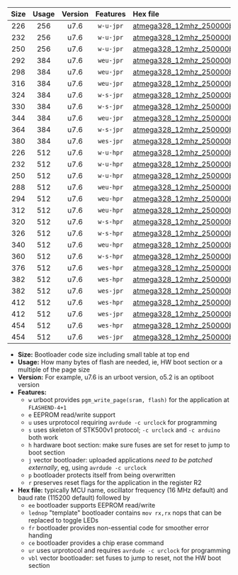 |Size|Usage|Version|Features|Hex file|
|:-:|:-:|:-:|:-:|:--|
|226|256|u7.6|`w-u-jpr`|[atmega328_12mhz_250000bps_ur_vbl.hex](https://raw.githubusercontent.com/stefanrueger/urboot/main/bootloaders/atmega328/fcpu_12mhz/250000_bps/atmega328_12mhz_250000bps_ur_vbl.hex)|
|232|256|u7.6|`w-u-jpr`|[atmega328_12mhz_250000bps_lednop_ur_vbl.hex](https://raw.githubusercontent.com/stefanrueger/urboot/main/bootloaders/atmega328/fcpu_12mhz/250000_bps/atmega328_12mhz_250000bps_lednop_ur_vbl.hex)|
|250|256|u7.6|`w-u-jpr`|[atmega328_12mhz_250000bps_lednop_fr_ur_vbl.hex](https://raw.githubusercontent.com/stefanrueger/urboot/main/bootloaders/atmega328/fcpu_12mhz/250000_bps/atmega328_12mhz_250000bps_lednop_fr_ur_vbl.hex)|
|292|384|u7.6|`weu-jpr`|[atmega328_12mhz_250000bps_ee_ur_vbl.hex](https://raw.githubusercontent.com/stefanrueger/urboot/main/bootloaders/atmega328/fcpu_12mhz/250000_bps/atmega328_12mhz_250000bps_ee_ur_vbl.hex)|
|298|384|u7.6|`weu-jpr`|[atmega328_12mhz_250000bps_ee_lednop_ur_vbl.hex](https://raw.githubusercontent.com/stefanrueger/urboot/main/bootloaders/atmega328/fcpu_12mhz/250000_bps/atmega328_12mhz_250000bps_ee_lednop_ur_vbl.hex)|
|316|384|u7.6|`weu-jpr`|[atmega328_12mhz_250000bps_ee_lednop_fr_ur_vbl.hex](https://raw.githubusercontent.com/stefanrueger/urboot/main/bootloaders/atmega328/fcpu_12mhz/250000_bps/atmega328_12mhz_250000bps_ee_lednop_fr_ur_vbl.hex)|
|324|384|u7.6|`w-s-jpr`|[atmega328_12mhz_250000bps_vbl.hex](https://raw.githubusercontent.com/stefanrueger/urboot/main/bootloaders/atmega328/fcpu_12mhz/250000_bps/atmega328_12mhz_250000bps_vbl.hex)|
|330|384|u7.6|`w-s-jpr`|[atmega328_12mhz_250000bps_lednop_vbl.hex](https://raw.githubusercontent.com/stefanrueger/urboot/main/bootloaders/atmega328/fcpu_12mhz/250000_bps/atmega328_12mhz_250000bps_lednop_vbl.hex)|
|344|384|u7.6|`weu-jpr`|[atmega328_12mhz_250000bps_ee_lednop_fr_ce_ur_vbl.hex](https://raw.githubusercontent.com/stefanrueger/urboot/main/bootloaders/atmega328/fcpu_12mhz/250000_bps/atmega328_12mhz_250000bps_ee_lednop_fr_ce_ur_vbl.hex)|
|364|384|u7.6|`w-s-jpr`|[atmega328_12mhz_250000bps_lednop_fr_vbl.hex](https://raw.githubusercontent.com/stefanrueger/urboot/main/bootloaders/atmega328/fcpu_12mhz/250000_bps/atmega328_12mhz_250000bps_lednop_fr_vbl.hex)|
|380|384|u7.6|`wes-jpr`|[atmega328_12mhz_250000bps_ee_vbl.hex](https://raw.githubusercontent.com/stefanrueger/urboot/main/bootloaders/atmega328/fcpu_12mhz/250000_bps/atmega328_12mhz_250000bps_ee_vbl.hex)|
|226|512|u7.6|`w-u-hpr`|[atmega328_12mhz_250000bps_ur.hex](https://raw.githubusercontent.com/stefanrueger/urboot/main/bootloaders/atmega328/fcpu_12mhz/250000_bps/atmega328_12mhz_250000bps_ur.hex)|
|232|512|u7.6|`w-u-hpr`|[atmega328_12mhz_250000bps_lednop_ur.hex](https://raw.githubusercontent.com/stefanrueger/urboot/main/bootloaders/atmega328/fcpu_12mhz/250000_bps/atmega328_12mhz_250000bps_lednop_ur.hex)|
|250|512|u7.6|`w-u-hpr`|[atmega328_12mhz_250000bps_lednop_fr_ur.hex](https://raw.githubusercontent.com/stefanrueger/urboot/main/bootloaders/atmega328/fcpu_12mhz/250000_bps/atmega328_12mhz_250000bps_lednop_fr_ur.hex)|
|288|512|u7.6|`weu-hpr`|[atmega328_12mhz_250000bps_ee_ur.hex](https://raw.githubusercontent.com/stefanrueger/urboot/main/bootloaders/atmega328/fcpu_12mhz/250000_bps/atmega328_12mhz_250000bps_ee_ur.hex)|
|294|512|u7.6|`weu-hpr`|[atmega328_12mhz_250000bps_ee_lednop_ur.hex](https://raw.githubusercontent.com/stefanrueger/urboot/main/bootloaders/atmega328/fcpu_12mhz/250000_bps/atmega328_12mhz_250000bps_ee_lednop_ur.hex)|
|312|512|u7.6|`weu-hpr`|[atmega328_12mhz_250000bps_ee_lednop_fr_ur.hex](https://raw.githubusercontent.com/stefanrueger/urboot/main/bootloaders/atmega328/fcpu_12mhz/250000_bps/atmega328_12mhz_250000bps_ee_lednop_fr_ur.hex)|
|320|512|u7.6|`w-s-hpr`|[atmega328_12mhz_250000bps.hex](https://raw.githubusercontent.com/stefanrueger/urboot/main/bootloaders/atmega328/fcpu_12mhz/250000_bps/atmega328_12mhz_250000bps.hex)|
|326|512|u7.6|`w-s-hpr`|[atmega328_12mhz_250000bps_lednop.hex](https://raw.githubusercontent.com/stefanrueger/urboot/main/bootloaders/atmega328/fcpu_12mhz/250000_bps/atmega328_12mhz_250000bps_lednop.hex)|
|340|512|u7.6|`weu-hpr`|[atmega328_12mhz_250000bps_ee_lednop_fr_ce_ur.hex](https://raw.githubusercontent.com/stefanrueger/urboot/main/bootloaders/atmega328/fcpu_12mhz/250000_bps/atmega328_12mhz_250000bps_ee_lednop_fr_ce_ur.hex)|
|360|512|u7.6|`w-s-hpr`|[atmega328_12mhz_250000bps_lednop_fr.hex](https://raw.githubusercontent.com/stefanrueger/urboot/main/bootloaders/atmega328/fcpu_12mhz/250000_bps/atmega328_12mhz_250000bps_lednop_fr.hex)|
|376|512|u7.6|`wes-hpr`|[atmega328_12mhz_250000bps_ee.hex](https://raw.githubusercontent.com/stefanrueger/urboot/main/bootloaders/atmega328/fcpu_12mhz/250000_bps/atmega328_12mhz_250000bps_ee.hex)|
|382|512|u7.6|`wes-hpr`|[atmega328_12mhz_250000bps_ee_lednop.hex](https://raw.githubusercontent.com/stefanrueger/urboot/main/bootloaders/atmega328/fcpu_12mhz/250000_bps/atmega328_12mhz_250000bps_ee_lednop.hex)|
|382|512|u7.6|`wes-jpr`|[atmega328_12mhz_250000bps_ee_lednop_vbl.hex](https://raw.githubusercontent.com/stefanrueger/urboot/main/bootloaders/atmega328/fcpu_12mhz/250000_bps/atmega328_12mhz_250000bps_ee_lednop_vbl.hex)|
|412|512|u7.6|`wes-hpr`|[atmega328_12mhz_250000bps_ee_lednop_fr.hex](https://raw.githubusercontent.com/stefanrueger/urboot/main/bootloaders/atmega328/fcpu_12mhz/250000_bps/atmega328_12mhz_250000bps_ee_lednop_fr.hex)|
|412|512|u7.6|`wes-jpr`|[atmega328_12mhz_250000bps_ee_lednop_fr_vbl.hex](https://raw.githubusercontent.com/stefanrueger/urboot/main/bootloaders/atmega328/fcpu_12mhz/250000_bps/atmega328_12mhz_250000bps_ee_lednop_fr_vbl.hex)|
|454|512|u7.6|`wes-hpr`|[atmega328_12mhz_250000bps_ee_lednop_fr_ce.hex](https://raw.githubusercontent.com/stefanrueger/urboot/main/bootloaders/atmega328/fcpu_12mhz/250000_bps/atmega328_12mhz_250000bps_ee_lednop_fr_ce.hex)|
|454|512|u7.6|`wes-jpr`|[atmega328_12mhz_250000bps_ee_lednop_fr_ce_vbl.hex](https://raw.githubusercontent.com/stefanrueger/urboot/main/bootloaders/atmega328/fcpu_12mhz/250000_bps/atmega328_12mhz_250000bps_ee_lednop_fr_ce_vbl.hex)|

- **Size:** Bootloader code size including small table at top end
- **Usage:** How many bytes of flash are needed, ie, HW boot section or a multiple of the page size
- **Version:** For example, u7.6 is an urboot version, o5.2 is an optiboot version
- **Features:**
  + `w` urboot provides `pgm_write_page(sram, flash)` for the application at `FLASHEND-4+1`
  + `e` EEPROM read/write support
  + `u` uses urprotocol requiring `avrdude -c urclock` for programming
  + `s` uses skeleton of STK500v1 protocol; `-c urclock` and `-c arduino` both work
  + `h` hardware boot section: make sure fuses are set for reset to jump to boot section
  + `j` vector bootloader: uploaded applications *need to be patched externally*, eg, using `avrdude -c urclock`
  + `p` bootloader protects itself from being overwritten
  + `r` preserves reset flags for the application in the register R2
- **Hex file:** typically MCU name, oscillator frequency (16 MHz default) and baud rate (115200 default) followed by
  + `ee` bootloader supports EEPROM read/write
  + `lednop` "template" bootloader contains `mov rx,rx` nops that can be replaced to toggle LEDs
  + `fr` bootloader provides non-essential code for smoother error handing
  + `ce` bootloader provides a chip erase command
  + `ur` uses urprotocol and requires `avrdude -c urclock` for programming
  + `vbl` vector bootloader: set fuses to jump to reset, not the HW boot section
